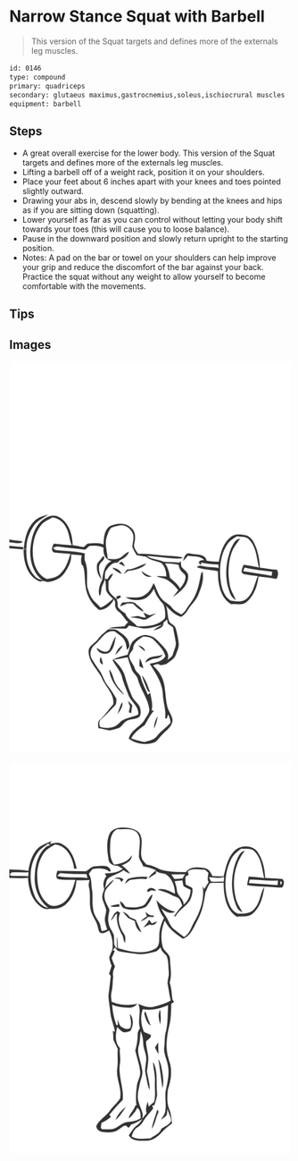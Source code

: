 # Narrow Stance Squat with Barbell
> This version of the Squat targets and defines more of the externals leg muscles.

``` 
id: 0146 
type: compound 
primary: quadriceps 
secondary: glutaeus maximus,gastrocnemius,soleus,ischiocrural muscles 
equipment: barbell 
``` 

## Steps

 - A great overall exercise for the lower body. This version of the Squat targets and defines more of the externals leg muscles.
 - Lifting a barbell off of a weight rack, position it on your shoulders.
 - Place your feet about 6 inches apart with your knees and toes pointed slightly outward.
 - Drawing your abs in, descend slowly by bending at the knees and hips as if you are sitting down (squatting).
 - Lower yourself as far as you can control without letting your body shift towards your toes (this will cause you to loose balance).
 - Pause in the downward position and slowly return upright to the starting position.
 - Notes: A pad on the bar or towel on your shoulders can help improve your grip and reduce the discomfort of the bar against your back. Practice the squat without any weight to allow yourself to become comfortable with the movements.

## Tips


## Images

![](./../svg/0146-relaxation.svg)

![](./../svg/0146-tension.svg)
